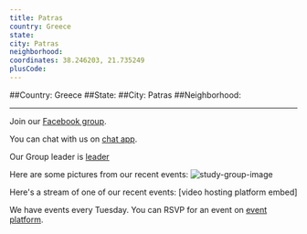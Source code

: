```yaml
---
title: Patras
country: Greece
state: 
city: Patras
neighborhood: 
coordinates: 38.246203, 21.735249
plusCode:
---
```


##Country: Greece
##State: 
##City: Patras
##Neighborhood: 
*****
Join our [Facebook group](https://www.facebook.com/groups/free.code.camp.Patras).

You can chat with us on [chat app]().

Our Group leader is [leader]()

Here are some pictures from our recent events:
![study-group-image]()

Here's a stream of one of our recent events:
[video hosting platform embed]

We have events every Tuesday. You can RSVP for an event on [event platform]().
